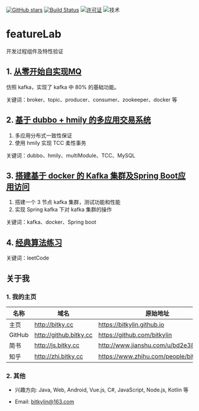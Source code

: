 [![GitHub stars](https://img.shields.io/github/stars/bitkylin/featureLab.svg)](https://github.com/bitkylin/featureLab/stargazers)
[![Build Status](https://travis-ci.org/bitkylin/featureLab.svg?branch=master)](https://travis-ci.org/bitkylin/featureLab)
[![许可证](https://img.shields.io/badge/许可证-MIT-blue.svg)](https://github.com/bitkylin/featureLab/blob/master/LICENSE)
![技术](https://img.shields.io/badge/%E6%8A%80%E6%9C%AF-SpringBoot%7CKafka%7CTCC%7CleetCode-brightgreen.svg)

# featureLab
开发过程组件及特性验证

## 1. [从零开始自实现MQ](./bitkylin-mq)

仿照 kafka，实现了 kafka 中 80% 的基础功能。

关键词：broker、topic、producer、consumer、zookeeper、docker 等

## 2. [基于 dubbo + hmily 的多应用交易系统](dubbo-with-hmily)

1. 多应用分布式一致性保证
2. 使用 hmily 实现 TCC 柔性事务

关键词：dubbo、hmily、multiModule、TCC、MySQL

## 3. [搭建基于 docker 的 Kafka 集群及Spring Boot应用访问](bitkylin-kafka)

1. 搭建一个 3 节点 kafka 集群，测试功能和性能
2. 实现 Spring kafka 下对 kafka 集群的操作

关键词：kafka、docker、Spring boot

## 4. [经典算法练习](bitkylin-algorithm)

关键词：leetCode



## 关于我

### 1. 我的主页

名称|域名|原始地址
---|---|---
主页|http://bitky.cc|https://bitkylin.github.io
GitHub|http://github.bitky.cc|https://github.com/bitkylin
简书|http://js.bitky.cc|http://www.jianshu.com/u/bd2e386a6ea8
知乎|http://zhi.bitky.cc|https://www.zhihu.com/people/bitkylin


### 2. 其他

- 兴趣方向: Java, Web, Android, Vue.js, C#, JavaScript, Node.js, Kotlin 等

- Email: bitkylin@163.com
